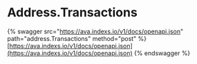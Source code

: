 # Address.Transactions

{% swagger src="https://ava.indexs.io/v1/docs/openapi.json" path="address.Transactions" method="post" %}
[https://ava.indexs.io/v1/docs/openapi.json](https://ava.indexs.io/v1/docs/openapi.json)
{% endswagger %}
